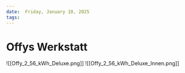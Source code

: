 ```yaml
---
date:  Friday, January 10, 2025
tags:
---
```


# Offys Werkstatt

![[Offy_2_56_kWh_Deluxe.png]]
![[Offy_2_56_kWh_Deluxe_Innen.png]]
